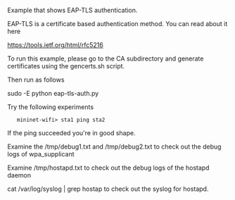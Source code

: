 Example that shows EAP-TLS authentication.

EAP-TLS is a certificate based authentication method. You can read about it here

https://tools.ietf.org/html/rfc5216

To run this example, please go to the CA subdirectory and generate certificates
using the gencerts.sh script.

Then run as follows

sudo -E python eap-tls-auth.py

Try the following experiments

       mininet-wifi> sta1 ping sta2 

If the ping succeeded you're in good shape.

Examine the /tmp/debug1.txt and /tmp/debug2.txt to check out the debug logs of wpa\_supplicant

Examine /tmp/hostapd.txt to check out the debug logs of the hostapd daemon

cat /var/log/syslog | grep hostap to check out the syslog for hostapd.
